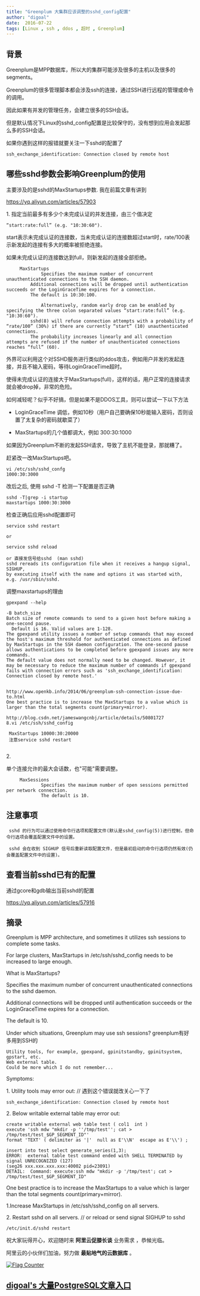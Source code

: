 ```yaml
---
title: "Greenplum 大集群应该调整的sshd_config配置"
author: "digoal"
date:  2016-07-22
tags: [Linux , ssh , ddos , 超时 , Greenplum]
---
```

                                      
## 背景  
Greenplum是MPP数据库，所以大的集群可能涉及很多的主机以及很多的segments。    
    
Greenplum的很多管理脚本都会涉及ssh的连接，通过SSH进行远程的管理或命令的调用。    
    
因此如果有并发的管理任务，会建立很多的SSH会话。    
    
但是默认情况下Linux的sshd_config配置是比较保守的，没有想到应用会发起那么多的SSH会话。    
    
如果你遇到这样的报错就要关注一下sshd的配置了    
  
```  
ssh_exchange_identification: Connection closed by remote host  
```  
    
## 哪些sshd参数会影响Greenplum的使用  
主要涉及的是sshd的MaxStartups参数. 我在前篇文章有讲到      
  
https://yq.aliyun.com/articles/57903      
    
1\. 指定当前最多有多少个未完成认证的并发连接，由三个值决定      
  
```  
“start:rate:full” (e.g. "10:30:60").    
```  
    
start表示未完成认证的连接数，当未完成认证的连接数超过start时，rate/100表示新发起的连接有多大的概率被拒绝连接。      
     
如果未完成认证的连接数达到full，则新发起的连接全部拒绝。      
  
```  
     MaxStartups  
             Specifies the maximum number of concurrent unauthenticated connections to the SSH daemon.    
	     Additional connections will be dropped until authentication succeeds or the LoginGraceTime expires for a connection.    
	     The default is 10:30:100.  
  
             Alternatively, random early drop can be enabled by specifying the three colon separated values “start:rate:full” (e.g. "10:30:60").    
	     sshd(8) will refuse connection attempts with a probability of “rate/100” (30%) if there are currently “start” (10) unauthenticated connections.    
	     The probability increases linearly and all connection attempts are refused if the number of unauthenticated connections reaches “full” (60).  
```  
    
外界可以利用这个对SSHD服务进行类似的ddos攻击，例如用户并发的发起连接，并且不输入密码，等待LoginGraceTime超时。        
    
使得未完成认证的连接大于MaxStartups(full)，这样的话，用户正常的连接请求就会被drop掉，非常的危险。    
    
如何减轻呢？似乎不好搞，但是如果不是DDOS工具，则可以尝试一下以下方法      
    
* LoginGraceTime 调低，例如10秒（用户自己要确保10秒能输入密码，否则设置了太复杂的密码就歇菜了）    
    
* MaxStartups的几个值都调大，例如 300:30:1000    
  
如果因为Greenplum不断的发起SSH请求，导致了主机不能登录，那就糟了。    
    
赶紧改一改MaxStartups吧。    
  
```  
vi /etc/ssh/sshd_confg  
1000:30:3000  
```  
    
改后之后, 使用 sshd -T 检测一下配置是否正确      
  
```  
sshd -T|grep -i startup  
maxstartups 1000:30:3000  
```  
    
检查正确后应用sshd配置即可    
  
```  
service sshd restart  
  
or   
  
service sshd reload  
  
or 直接发信号给sshd  (man sshd)    
sshd rereads its configuration file when it receives a hangup signal, SIGHUP,     
by executing itself with the name and options it was started with, e.g. /usr/sbin/sshd.    
```  
    
调整maxstartups的理由    
  
```  
gpexpand --help   
  
-B batch_size  
Batch size of remote commands to send to a given host before making a one-second pause.   
  Default is 16. Valid values are 1-128.  
The gpexpand utility issues a number of setup commands that may exceed the host's maximum threshold for authenticated connections as defined by MaxStartups in the SSH daemon configuration. The one-second pause allows authentications to be completed before gpexpand issues any more commands.  
The default value does not normally need to be changed. However, it may be necessary to reduce the maximum number of commands if gpexpand fails with connection errors such as 'ssh_exchange_identification: Connection closed by remote host.'  
  
  
http://www.openkb.info/2014/06/greenplum-ssh-connection-issue-due-to.html    
One best practice is to increase the MaxStartups to a value which is larger than the total segments count(primary+mirror).  
  
http://blog.csdn.net/jameswangcnbj/article/details/50801727  
8.vi /etc/ssh/sshd_config  
  
 MaxStartups 10000:30:20000  
 注意service sshd restart  
  
```  
  
2\.   
  
单个连接允许的最大会话数，也"可能"需要调整。    
  
```  
     MaxSessions  
             Specifies the maximum number of open sessions permitted per network connection.    
             The default is 10.  
```  
    
## 注意事项  
     sshd 的行为可以通过使用命令行选项和配置文件(默认是sshd_config(5))进行控制，但命令行选项会覆盖配置文件中的设置。    
    
     sshd 会在收到 SIGHUP 信号后重新读取配置文件，但是最初启动的命令行选项仍然有效(仍会覆盖配置文件中的设置)。  
    
## 查看当前sshd已有的配置    
通过gcore和gdb输出当前sshd的配置    
  
https://yq.aliyun.com/articles/57916    
    
## 摘录  
Greenplum is MPP architecture, and sometimes it utilizes ssh sessions to complete some tasks.    
  
For large clusters, MaxStartups in /etc/ssh/sshd_config needs to be increased to large enough.    
  
What is MaxStartups?  
    
Specifies the maximum number of concurrent unauthenticated connections to the sshd daemon.      
  
Additional connections will be dropped until authentication succeeds or the LoginGraceTime expires for a connection.    
  
The default is 10.    
  
Under which situations, Greenplum may use ssh sessions?  greenplum有好多用到SSH的    
  
```  
Utility tools, for example, gpexpand, gpinitstandby, gpinitsystem, gpstart, etc.    
Web external table.    
Could be more which I do not remember...    
```  
  
Symptoms:  
  
1\. Utility tools may error out:  // 遇到这个错误就改关心一下了  
  
```  
ssh_exchange_identification: Connection closed by remote host  
```  
    
2\. Below writable external table may error out:    
  
```  
create writable external web table test ( col1  int )   
execute 'ssh mdw "mkdir -p ''/tmp/test''; cat > /tmp/test/test_$GP_SEGMENT_ID"'  
format 'TEXT' ( delimiter as '|'  null as E'\\N'  escape as E'\\') ;   
   
insert into test select generate_series(1,3);   
ERROR:  external table test command ended with SHELL TERMINATED by signal UNRECOGNIZED (127)    
(seg26 xxx.xxx.xxx.xxx:40002 pid=23091)   
DETAIL:  Command: execute:ssh mdw "mkdir -p '/tmp/test'; cat > /tmp/test/test_$GP_SEGMENT_ID"  
```  
    
One best practice is to increase the MaxStartups to a value which is larger than the total segments count(primary+mirror).    
  
1\.Increase MaxStartups in /etc/ssh/sshd_config on all servers.    
    
2\. Restart sshd on all servers.  // or reload or send signal SIGHUP to sshd    
  
```  
/etc/init.d/sshd restart    
```  
    
祝大家玩得开心，欢迎随时来 **阿里云促膝长谈** 业务需求 ，恭候光临。    
    
阿里云的小伙伴们加油，努力做 **最贴地气的云数据库** 。    
                                      

  
<a rel="nofollow" href="http://info.flagcounter.com/h9V1"  ><img src="http://s03.flagcounter.com/count/h9V1/bg_FFFFFF/txt_000000/border_CCCCCC/columns_2/maxflags_12/viewers_0/labels_0/pageviews_0/flags_0/"  alt="Flag Counter"  border="0"  ></a>  
  
  
  
  
  
  
## [digoal's 大量PostgreSQL文章入口](https://github.com/digoal/blog/blob/master/README.md "22709685feb7cab07d30f30387f0a9ae")
  
